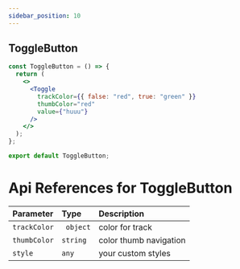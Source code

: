 ```yaml
---
sidebar_position: 10
---
```


## ToggleButton

```jsx or tsx or js
const ToggleButton = () => {
  return (
    <>
      <Toggle
        trackColor={{ false: "red", true: "green" }}
        thumbColor="red"
        value={"huuu"}
      />
    </>
  );
};

export default ToggleButton;
```

# Api References for ToggleButton

| Parameter    | Type      | Description            |
| :----------- | :-------- | :--------------------- |
| `trackColor` | ` object` | color for track        |
| `thumbColor` | `string`  | color thumb navigation |
| `style`      | `any`     | your custom styles     |
